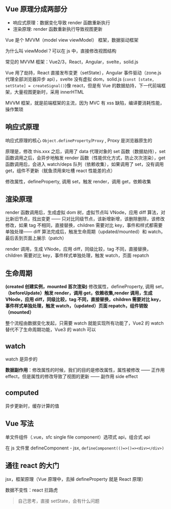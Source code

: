 ## Vue 原理分成两部分


+  响应式原理：数据变化导致 render 函数重新执行 
+  渲染原理: render 函数重新执行导致视图更新 



Vue 是个 MVVM（model view viewModel） 框架，数据驱动框架



为什么叫 viewModel？可以在 js 中，直接修改视图结构



常见的 MVVM 框架：Vue2/3，React，Angular，svelte，solid.js



Vue 用了劫持，React 直接发布变更（setState），Angular 事件驱动（zone.js 代理全部浏览器异步 api），svelte 没有虚拟 dom，solid.js (`const [state, setState] = createSignal()`)像 react，但是有 Vue 的数据劫持，下一代前端框架，大量视图更新时，采用 innerHTML



MVVM 框架，就是前端框架的主流，因为 MVC 有 xss 缺陷，编译要消耗性能，操作繁琐



## 响应式原理


响应式原理的核心 `Object.defineProperty`/`Proxy` , Proxy 是浏览器原生的



原理是，修改 this.xxx 之后，调用了 data 代理对象的 set 函数（数据劫持），set 函数调用之后，会异步地触发 render 函数（性能优化方式，防止次次渲染），get 函数调用后，会进入 watch/deps 队列（依赖收集），如果调用了 set，没有调用 get，组件不更新（鱿鱼须用来吐槽 react 性能差的点）



修改属性，defineProperty, 调用 set，触发 render，调用 get，依赖收集



## 渲染原理


render 函数调用后，生成虚拟 dom 树，虚拟节点叫 VNode，应用 diff 算法，对比新旧节点，找出变更 —— 只对比同级节点，该新增新增，该删除删除，该修改修改，如果 tag 不相同，直接替换，children 需要对比 key，事件和样式都需要单独处理—— diff 算法完成后，触发生命周期（updated/mounted）和 watch，最后丢到页面上展示（patch）



render 调用，生成 VNode，应用 diff，同级比较，tag 不同，直接替换，children 需要对比 key，事件样式单独处理，触发 watch，页面 repatch



## 生命周期


**(created 创建实例，mounted 首次渲染)** 修改属性，defineProperty, 调用 set，**（beforeUpdate）**触发 render，调用 get，依赖收集,render 调用，生成 VNode，应用 diff，同级比较，tag 不同，直接替换，children 需要对比 key，事件样式单独处理，触发 watch，**（updated）**页面 repatch，组件销毁**（mounted）**



整个流程由数据变化发起，只需要 watch 就能实现所有功能了，Vue2 的 watch 替代不了生命周期功能，Vue3 的 watch 可以



## watch


watch 是异步的



**数据副作用**：修改属性的时候，我们的目的是修改属性，属性被修改 —— 正作用 effect，但是属性的修改导致了视图的更新 —— 副作用 side effect



## computed


异步更新时，缓存计算的值



## Vue 写法


单文件组件（.vue，sfc single file component）选项式 api，组合式 api



在 js 文件里 defineComponent - jsx, `defineComponent(()=>()=><div></div>)`



## 通往 react 的大门


jsx，框架原理（Vue 原理中，去掉 defineProperty 就是 React 原理）



数据不变性：react 拦路虎



> 自己思考，直接 setState，会有什么问题
>

